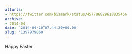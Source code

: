 ```yaml
---
alturls:
- https://twitter.com/bismark/status/457786829618835456
archive:
- 2014-04
date: '2014-04-20T07:44:20+00:00'
slug: '1397979860'
---
```


Happy Easter.

